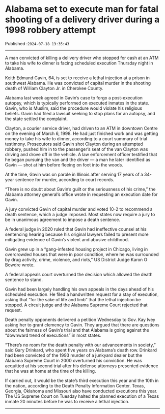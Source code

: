 # Alabama set to execute man for fatal shooting of a delivery driver during a 1998 robbery attempt

Published :`2024-07-18 13:35:43`

---

A man convicted of killing a delivery driver who stopped for cash at an ATM to take his wife to dinner is facing scheduled execution Thursday night in Alabama.

Keith Edmund Gavin, 64, is set to receive a lethal injection at a prison in southwest Alabama. He was convicted of capital murder in the shooting death of William Clayton Jr. in Cherokee County.

Alabama last week agreed in Gavin’s case to forgo a post-execution autopsy, which is typically performed on executed inmates in the state. Gavin, who is Muslim, said the procedure would violate his religious beliefs. Gavin had filed a lawsuit seeking to stop plans for an autopsy, and the state settled the complaint.

Clayton, a courier service driver, had driven to an ATM in downtown Centre on the evening of March 6, 1998. He had just finished work and was getting money to take his wife to dinner, according to a court summary of trial testimony. Prosecutors said Gavin shot Clayton during an attempted robbery, pushed him in to the passenger’s seat of the van Clayton was driving and drove off in the vehicle. A law enforcement officer testified that he began pursuing the van and the driver — a man he later identified as Gavin — shot at him before fleeing on foot into the woods.

At the time, Gavin was on parole in Illinois after serving 17 years of a 34-year sentence for murder, according to court records.

“There is no doubt about Gavin’s guilt or the seriousness of his crime,” the Alabama attorney general’s office wrote in requesting an execution date for Gavin.

A jury convicted Gavin of capital murder and voted 10-2 to recommend a death sentence, which a judge imposed. Most states now require a jury to be in unanimous agreement to impose a death sentence.

A federal judge in 2020 ruled that Gavin had ineffective counsel at his sentencing hearing because his original lawyers failed to present more mitigating evidence of Gavin’s violent and abusive childhood.

Gavin grew up in a “gang-infested housing project in Chicago, living in overcrowded houses that were in poor condition, where he was surrounded by drug activity, crime, violence, and riots,” US District Judge Karon O Bowdre wrote.

A federal appeals court overturned the decision which allowed the death sentence to stand.

Gavin had been largely handling his own appeals in the days ahead of his scheduled execution. He filed a handwritten request for a stay of execution, asking that “for the sake of life and limb” that the lethal injection be stopped. A circuit judge and the Alabama Supreme Court rejected that request.

Death penalty opponents delivered a petition Wednesday to Gov. Kay Ivey asking her to grant clemency to Gavin. They argued that there are questions about the fairness of Gavin’s trial and that Alabama is going against the “downward trend of executions” in most states.

“There’s no room for the death penalty with our advancements in society,” said Gary Drinkard, who spent five years on Alabama’s death row. Drinkard had been convicted of the 1993 murder of a junkyard dealer but the Alabama Supreme Court in 2000 overturned his conviction. He was acquitted at his second trial after his defense attorneys presented evidence that he was at home at the time of the killing.

If carried out, it would be the state’s third execution this year and the 10th in the nation, according to the Death Penalty Information Center. Texas, Georgia, Oklahoma and Missouri also have conducted executions this year. The US Supreme Court on Tuesday halted the planned execution of a Texas inmate 20 minutes before he was to receive a lethal injection.

---

